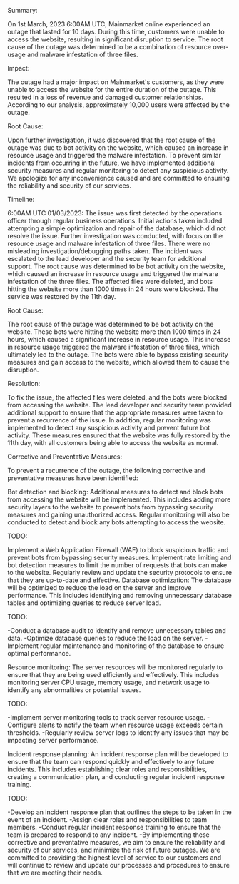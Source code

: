 Summary:

On 1st March, 2023 6:00AM UTC, Mainmarket online experienced an outage that lasted for 10 days. During this time, customers were unable to access the website, resulting in significant disruption to service. The root cause of the outage was determined to be a combination of resource over-usage and malware infestation of three files.

Impact:

The outage had a major impact on Mainmarket's customers, as they were unable to access the website for the entire duration of the outage. This resulted in a loss of revenue and damaged customer relationships. According to our analysis, approximately 10,000 users were affected by the outage.

Root Cause:

Upon further investigation, it was discovered that the root cause of the outage was due to bot activity on the website, which caused an increase in resource usage and triggered the malware infestation. To prevent similar incidents from occurring in the future, we have implemented additional security measures and regular monitoring to detect any suspicious activity. We apologize for any inconvenience caused and are committed to ensuring the reliability and security of our services.

Timeline:

6:00AM UTC 01/03/2023: The issue was first detected by the operations officer through regular business operations.
Initial actions taken included attempting a simple optimization and repair of the database, which did not resolve the issue.
Further investigation was conducted, with focus on the resource usage and malware infestation of three files.
There were no misleading investigation/debugging paths taken.
The incident was escalated to the lead developer and the security team for additional support.
The root cause was determined to be bot activity on the website, which caused an increase in resource usage and triggered the malware infestation of the three files.
The affected files were deleted, and bots hitting the website more than 1000 times in 24 hours were blocked.
The service was restored by the 11th day.

Root Cause:

The root cause of the outage was determined to be bot activity on the website. These bots were hitting the website more than 1000 times in 24 hours, which caused a significant increase in resource usage. This increase in resource usage triggered the malware infestation of three files, which ultimately led to the outage. The bots were able to bypass existing security measures and gain access to the website, which allowed them to cause the disruption.

Resolution:

To fix the issue, the affected files were deleted, and the bots were blocked from accessing the website. The lead developer and security team provided additional support to ensure that the appropriate measures were taken to prevent a recurrence of the issue. In addition, regular monitoring was implemented to detect any suspicious activity and prevent future bot activity. These measures ensured that the website was fully restored by the 11th day, with all customers being able to access the website as normal.

Corrective and Preventative Measures:

To prevent a recurrence of the outage, the following corrective and preventative measures have been identified:

Bot detection and blocking: Additional measures to detect and block bots from accessing the website will be implemented. This includes adding more security layers to the website to prevent bots from bypassing security measures and gaining unauthorized access. Regular monitoring will also be conducted to detect and block any bots attempting to access the website.

TODO:

Implement a Web Application Firewall (WAF) to block suspicious traffic and prevent bots from bypassing security measures.
Implement rate limiting and bot detection measures to limit the number of requests that bots can make to the website.
Regularly review and update the security protocols to ensure that they are up-to-date and effective.
Database optimization: The database will be optimized to reduce the load on the server and improve performance. 
This includes identifying and removing unnecessary database tables and optimizing queries to reduce server load.


TODO:

-Conduct a database audit to identify and remove unnecessary tables and data.
-Optimize database queries to reduce the load on the server.
-Implement regular maintenance and monitoring of the database to ensure optimal performance.


Resource monitoring: The server resources will be monitored regularly to ensure that they are being used efficiently and effectively. This includes monitoring server CPU usage, memory usage, and network usage to identify any abnormalities
 or potential issues.

TODO:

-Implement server monitoring tools to track server resource usage.
-Configure alerts to notify the team when resource usage exceeds certain thresholds.
-Regularly review server logs to identify any issues that may be impacting server performance.


Incident response planning: An incident response plan will be developed to ensure that the team can respond quickly and effectively to any future incidents. This includes establishing clear roles and responsibilities, creating a communication plan, and conducting regular incident response training.

TODO:

-Develop an incident response plan that outlines the steps to be taken in the event of an incident.
-Assign clear roles and responsibilities to team members.
-Conduct regular incident response training to ensure that the team is prepared to respond to any incident.
-By implementing these corrective and preventative measures, we aim to ensure the reliability and security of our 
services, and minimize the risk of future outages. We are committed to providing the highest level of service to our
customers and will continue to review and update our processes and procedures to ensure that we are meeting their needs.
